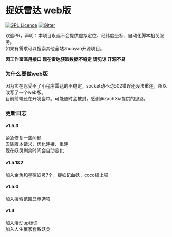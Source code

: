 # 捉妖雷达 web版

[![GPL Licence](https://badges.frapsoft.com/os/gpl/gpl.svg?v=103)](https://opensource.org/licenses/GPL-3.0/)  [![Gitter](https://badges.gitter.im/zhuoyao_radar/community.svg)](https://gitter.im/zhuoyao_radar/community?utm_source=badge&utm_medium=badge&utm_campaign=pr-badge)

欢迎PR，声明：本项目永远不会提供虚拟定位、经纬度坐标、自动化脚本相关服务。   
如果有需求可以搜索其他全站zhuoyao开源项目。 

**因工作室滥用接口 现在雷达获取数据不稳定 请见谅 开源不易**

### 为什么要做web版

因为实在忍受不了小程序雷达的不稳定，socket动不动502错误还没法重连，所以改写了一个web版。    
目前前端还在开发当中。可能随时会被封，感谢@ZachXia提供的思路。   


### 更新日志

#### v1.5.3    
紧急修复一些问题    
去除版本请求，优化连接、重连    
现在妖灵剩余时间会自动变化     
 
#### v1.5.1&2   
加入金角和星宿妖灵7个，捉妖记血妖，coco檐上喵  

#### v1.5.0   
加入搜索范围显示选项   

#### v1.4   
加入活动up标识    
加入人生赢家套系妖灵  



